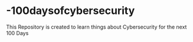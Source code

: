 # -100daysofcybersecurity

This Repository is created to learn things about Cybersecurity for the next 100 Days
